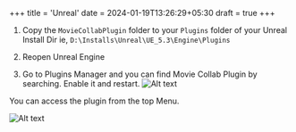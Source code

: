 +++
title = 'Unreal'
date = 2024-01-19T13:26:29+05:30
draft = true
+++

1. Copy the `MovieCollabPlugin` folder to your `Plugins` folder of your Unreal Install Dir ie,
`D:\Installs\Unreal\UE_5.3\Engine\Plugins`

2. Reopen Unreal Engine

3. Go to Plugins Manager and you can find Movie Collab Plugin by searching. Enable it and restart.
![Alt text](/MovieCollab/DCC/unreal/UEPlugin_03.png)

You can access the plugin from the top Menu.

![Alt text](/MovieCollab/DCC/unreal/UEPlugin_01.png)